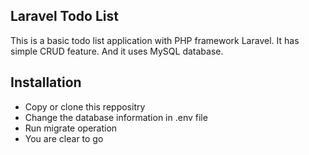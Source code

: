 ## Laravel Todo List

This is a basic todo list application with PHP framework Laravel. It has simple CRUD feature. And it uses MySQL database.

## Installation

- Copy or clone this reppositry
- Change the database information in .env file
- Run migrate operation
- You are clear to go
